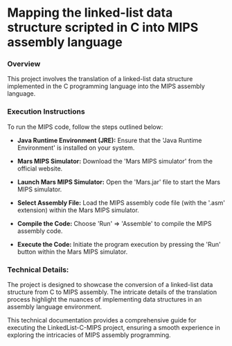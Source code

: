 # Mapping the linked-list data structure scripted in C into MIPS assembly language

### Overview
This project involves the translation of a linked-list data structure implemented in the C programming language into the MIPS assembly language.

### Execution Instructions
To run the MIPS code, follow the steps outlined below:

- **Java Runtime Environment (JRE):** Ensure that the 'Java Runtime Environment' is installed on your system.

- **Mars MIPS Simulator:** Download the 'Mars MIPS simulator' from the official website.

- **Launch Mars MIPS Simulator:** Open the 'Mars.jar' file to start the Mars MIPS simulator.

- **Select Assembly File:** Load the MIPS assembly code file (with the '.asm' extension) within the Mars MIPS simulator.

- **Compile the Code:** Choose 'Run' => 'Assemble' to compile the MIPS assembly code.

- **Execute the Code:** Initiate the program execution by pressing the 'Run' button within the Mars MIPS simulator.

### Technical Details:
The project is designed to showcase the conversion of a linked-list data structure from C to MIPS assembly. The intricate details of the translation process highlight the nuances of implementing data structures in an assembly language environment.

This technical documentation provides a comprehensive guide for executing the LinkedList-C-MIPS project, ensuring a smooth experience in exploring the intricacies of MIPS assembly programming.
